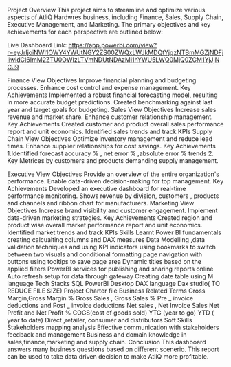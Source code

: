 Project Overview
This project aims to streamline and optimize various aspects of AtliQ Hardwres business, including Finance, Sales, Supply Chain, Executive Management, and Marketing. The primary objectives and key achievements for each perspective are outlined below:

Live Dashboard Link: https://app.powerbi.com/view?r=eyJrIjoiNWI1OWY4YWUtNGY2ZS00ZWQxLWJkMDQtYjgzNTBmMGZjNDFjIiwidCI6ImM2ZTU0OWIzLTVmNDUtNDAzMi1hYWU5LWQ0MjQ0ZGM1YjJjNCJ9

Finance View
Objectives
Improve financial planning and budgeting processes.
Enhance cost control and expense management.
Key Achievements
Implemented a robust financial forecasting model, resulting in more accurate budget predictions.
Created benchmarking against last year and target goals for budgeting.
Sales View
Objectives
Increase sales revenue and market share.
Enhance customer relationship management.
Key Achievements
Created customer and product overall sales performance report and unit economics.
Identified sales trends and track KPIs
Supply Chain View
Objectives
Optimize inventory management and reduce lead times.
Enhance supplier relationships for cost savings.
Key Achievements
1.Identified forecast accuracy % , net error % ,absolute error % trends 2. Key Metrices by customers and products demanding supply management.

Executive View
Objectives
Provide an overview of the entire organization's performance.
Enable data-driven decision-making for top management.
Key Achievements
Developed an executive dashboard for real-time performance monitoring.
Shows revenue by division, customers , products and channels and ribbon chart for manufacturers.
Marketing View
Objectives
Increase brand visibility and customer engagement.
Implement data-driven marketing strategies.
Key Achievements
Created region and product wise overall market performance report and unit economics.
Identified market trends and track KPIs
Skills
Learnt Power BI fundamentals
creating calcualting columns and DAX measures
Data Modelling ,data validation techniques and using KPI indicators
using bookmarks to switch between two visuals and conditional formatting
page navigation with buttons
using tooltips to save page area
Dynamic titles based on the applied filters
PowerBI services for publishing and sharing reports online
Auto refresh setup for data through gateway
Creating date table using M language
Tech Stacks
SQL
PowerBI Desktop
DAX language
Dax studio( TO REDUCE FILE SIZE)
Project Charter file
Business Related Terms
Gross Margin,Gross Margin %
Gross Sales , Gross Sales %
Pre _ invoice deductions and Post _ invoice deductions
Net sales , Net Invoice Sales
Net Profit and Net Profit %
COGS(cost of goods sold)
YTG (year to go)
YTD ( year to date)
Direct ,retailer, consumer and distributors
Soft Skills
Stakeholders mapping analysis
Effective communication with stakeholders feedback and management
Business and domain knowledge in sales,finance,marketing and supply chain.
Conclusion
This dashboard answers many business questions based on different scenerio.
This report can be used to take data driven decision to make AtliQ more profitable.
